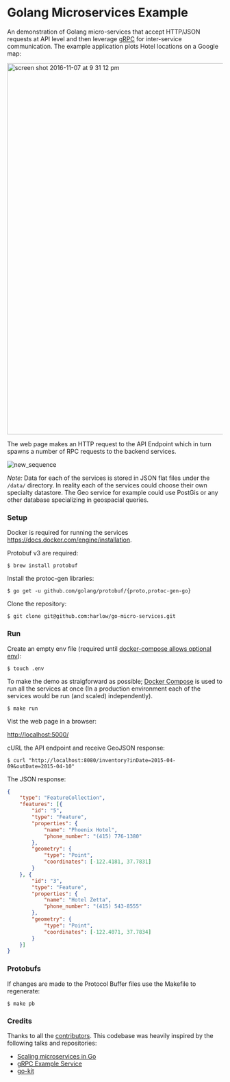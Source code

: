 # Golang Microservices Example

An demonstration of Golang micro-services that accept HTTP/JSON requests at API level and then
leverage [gRPC][1] for inter-service communication. The example application plots Hotel locations on a Google map:

<img width="865" alt="screen shot 2016-11-07 at 9 31 12 pm" src="https://cloud.githubusercontent.com/assets/739782/20087958/de0ef9b4-a531-11e6-953a-4425fe445883.png">

The web page makes an HTTP request to the API Endpoint which in turn spawns a number of RPC requests to the backend services.
 
![new_sequence](https://cloud.githubusercontent.com/assets/739782/7439604/d1f324c2-f036-11e4-958a-6f6913049946.png)

_Note:_ Data for each of the services is stored in JSON flat files under the `/data/` directory. In reality each of the services could choose their own specialty datastore. The Geo service for example could use PostGis or any other database specializing in geospacial queries.

### Setup

Docker is required for running the services https://docs.docker.com/engine/installation.

Protobuf v3 are required:

    $ brew install protobuf

Install the protoc-gen libraries:

    $ go get -u github.com/golang/protobuf/{proto,protoc-gen-go}

Clone the repository:

    $ git clone git@github.com:harlow/go-micro-services.git

### Run

Create an empty env file (required until [docker-compose allows optional env][2]):

	$ touch .env

To make the demo as straigforward as possible; [Docker Compose](https://docs.docker.com/compose/) is used to run all the services at once (In a production environment each of the services would be run (and scaled) independently).

    $ make run

Vist the web page in a browser:

[http://localhost:5000/](http://localhost:5000/)

cURL the API endpoint and receive GeoJSON response:

    $ curl "http://localhost:8080/inventory?inDate=2015-04-09&outDate=2015-04-10" 

The JSON response:

```json
{
	"type": "FeatureCollection",
	"features": [{
		"id": "5",
		"type": "Feature",
		"properties": {
			"name": "Phoenix Hotel",
			"phone_number": "(415) 776-1380"
		},
		"geometry": {
			"type": "Point",
			"coordinates": [-122.4181, 37.7831]
		}
	}, {
		"id": "3",
		"type": "Feature",
		"properties": {
			"name": "Hotel Zetta",
			"phone_number": "(415) 543-8555"
		},
		"geometry": {
			"type": "Point",
			"coordinates": [-122.4071, 37.7834]
		}
	}]
}
```

### Protobufs

If changes are made to the Protocol Buffer files use the Makefile to regenerate:

    $ make pb

### Credits

Thanks to all the [contributors][6]. This codebase was heavily inspired by the following talks and repositories:

* [Scaling microservices in Go][3]
* [gRPC Example Service][4]
* [go-kit][5]

[1]: http://www.grpc.io/
[2]: https://github.com/docker/compose/issues/3560
[3]: https://speakerdeck.com/mattheath/scaling-microservices-in-go-high-load-strategy-2015
[4]: https://github.com/grpc/grpc-go/tree/master/examples/route_guide
[5]: https://github.com/go-kit/kit
[6]: https://github.com/harlow/go-micro-services/graphs/contributors
